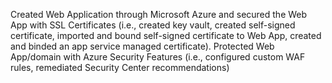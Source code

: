 Created Web Application through Microsoft Azure
and secured the Web App with SSL Certificates (i.e., created key vault, created self-signed certificate, imported and bound self-signed certificate to Web App, created and binded an app service managed certificate).
Protected Web App/domain with Azure Security Features (i.e., configured custom WAF rules, remediated Security Center recommendations)
